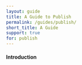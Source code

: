 ```yaml
---
layout: guide
title: A Guide to Publish
permalink: /guides/publish/
short_title: A Guide
support: true
for: publish
---
```


#### Introduction